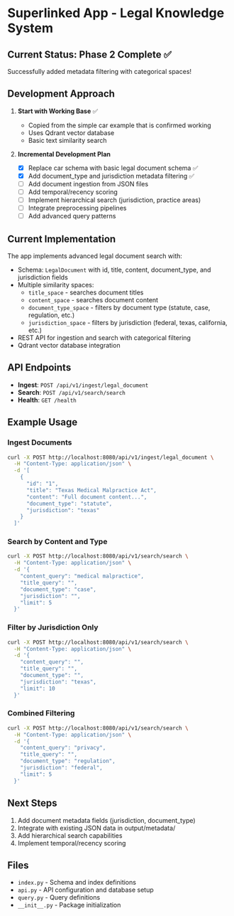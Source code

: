 # Superlinked App - Legal Knowledge System

## Current Status: Phase 2 Complete ✅

Successfully added metadata filtering with categorical spaces!

## Development Approach

1. **Start with Working Base** ✅
   - Copied from the simple car example that is confirmed working
   - Uses Qdrant vector database
   - Basic text similarity search

2. **Incremental Development Plan**
   - [x] Replace car schema with basic legal document schema ✅
   - [x] Add document_type and jurisdiction metadata filtering ✅
   - [ ] Add document ingestion from JSON files
   - [ ] Add temporal/recency scoring
   - [ ] Implement hierarchical search (jurisdiction, practice areas)
   - [ ] Integrate preprocessing pipelines
   - [ ] Add advanced query patterns

## Current Implementation

The app implements advanced legal document search with:
- Schema: `LegalDocument` with id, title, content, document_type, and jurisdiction fields
- Multiple similarity spaces:
  - `title_space` - searches document titles
  - `content_space` - searches document content
  - `document_type_space` - filters by document type (statute, case, regulation, etc.)
  - `jurisdiction_space` - filters by jurisdiction (federal, texas, california, etc.)
- REST API for ingestion and search with categorical filtering
- Qdrant vector database integration

## API Endpoints

- **Ingest**: `POST /api/v1/ingest/legal_document`
- **Search**: `POST /api/v1/search/search`
- **Health**: `GET /health`

## Example Usage

### Ingest Documents
```bash
curl -X POST http://localhost:8080/api/v1/ingest/legal_document \
  -H "Content-Type: application/json" \
  -d '[
    {
      "id": "1",
      "title": "Texas Medical Malpractice Act",
      "content": "Full document content...",
      "document_type": "statute",
      "jurisdiction": "texas"
    }
  ]'
```

### Search by Content and Type
```bash
curl -X POST http://localhost:8080/api/v1/search/search \
  -H "Content-Type: application/json" \
  -d '{
    "content_query": "medical malpractice",
    "title_query": "",
    "document_type": "case",
    "jurisdiction": "",
    "limit": 5
  }'
```

### Filter by Jurisdiction Only
```bash
curl -X POST http://localhost:8080/api/v1/search/search \
  -H "Content-Type: application/json" \
  -d '{
    "content_query": "",
    "title_query": "",
    "document_type": "",
    "jurisdiction": "texas",
    "limit": 10
  }'
```

### Combined Filtering
```bash
curl -X POST http://localhost:8080/api/v1/search/search \
  -H "Content-Type: application/json" \
  -d '{
    "content_query": "privacy",
    "title_query": "",
    "document_type": "regulation",
    "jurisdiction": "federal",
    "limit": 5
  }'
```

## Next Steps

1. Add document metadata fields (jurisdiction, document_type)
2. Integrate with existing JSON data in output/metadata/
3. Add hierarchical search capabilities
4. Implement temporal/recency scoring

## Files

- `index.py` - Schema and index definitions
- `api.py` - API configuration and database setup
- `query.py` - Query definitions
- `__init__.py` - Package initialization